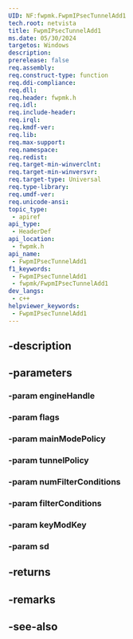 ```yaml
---
UID: NF:fwpmk.FwpmIPsecTunnelAdd1
tech.root: netvista
title: FwpmIPsecTunnelAdd1
ms.date: 05/30/2024
targetos: Windows
description: 
prerelease: false
req.assembly: 
req.construct-type: function
req.ddi-compliance: 
req.dll: 
req.header: fwpmk.h
req.idl: 
req.include-header: 
req.irql: 
req.kmdf-ver: 
req.lib: 
req.max-support: 
req.namespace: 
req.redist: 
req.target-min-winverclnt: 
req.target-min-winversvr: 
req.target-type: Universal
req.type-library: 
req.umdf-ver: 
req.unicode-ansi: 
topic_type:
 - apiref
api_type:
 - HeaderDef
api_location:
 - fwpmk.h
api_name:
 - FwpmIPsecTunnelAdd1
f1_keywords:
 - FwpmIPsecTunnelAdd1
 - fwpmk/FwpmIPsecTunnelAdd1
dev_langs:
 - c++
helpviewer_keywords:
 - FwpmIPsecTunnelAdd1
---
```


## -description

## -parameters

### -param engineHandle

### -param flags

### -param mainModePolicy

### -param tunnelPolicy

### -param numFilterConditions

### -param filterConditions

### -param keyModKey

### -param sd

## -returns

## -remarks

## -see-also

